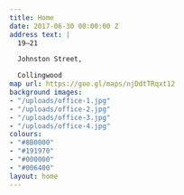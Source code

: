 ```yaml
---
title: Home
date: 2017-06-30 00:00:00 Z
address text: |
  19—21

  Johnston Street,

  Collingwood
map url: https://goo.gl/maps/njDdtTRqxt12
background images:
- "/uploads/office-1.jpg"
- "/uploads/office-2.jpg"
- "/uploads/office-3.jpg"
- "/uploads/office-4.jpg"
colours:
- "#8B0000"
- "#191970"
- "#000000"
- "#006400"
layout: home
---
```


